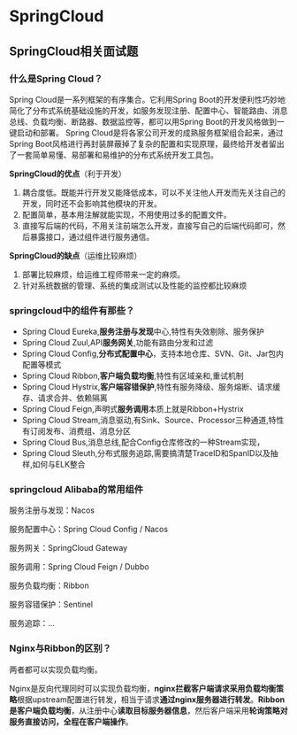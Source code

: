 # SpringCloud

## SpringCloud相关面试题

### 什么是Spring Cloud？ 

Spring Cloud是一系列框架的有序集合。它利用Spring Boot的开发便利性巧妙地简化了分布式系统基础设施的开发，如服务发现注册、配置中心、智能路由、消息总线、负载均衡、断路器、数据监控等，都可以用Spring Boot的开发风格做到一键启动和部署。 Spring Cloud是将各家公司开发的成熟服务框架组合起来，通过Spring Boot风格进行再封装屏蔽掉了复杂的配置和实现原理，最终给开发者留出了一套简单易懂、易部署和易维护的分布式系统开发工具包。

**SpringCloud的优点**（利于开发）

1. 耦合度低。既能并行开发又能降低成本，可以不关注他人开发而先关注自己的开发，同时还不会影响其他模块的开发。
2. 配置简单，基本用注解就能实现，不用使用过多的配置文件。
3. 直接写后端的代码，不用关注前端怎么开发，直接写自己的后端代码即可，然后暴露接口，通过组件进行服务通信。

**SpringCloud的缺点**（运维比较麻烦）

1. 部署比较麻烦，给运维工程师带来一定的麻烦。
2. 针对系统数据的管理、系统的集成测试以及性能的监控都比较麻烦



###  springcloud中的组件有那些？

- Spring Cloud Eureka,**服务注册与发现**中心,特性有失效剔除、服务保护
- Spring Cloud Zuul,API**服务网关**,功能有路由分发和过滤
- Spring Cloud Config,**分布式配置中心**，支持本地仓库、SVN、Git、Jar包内配置等模式
- Spring Cloud Ribbon,**客户端负载均衡**,特性有区域亲和,重试机制
- Spring Cloud Hystrix,**客户端容错保护**,特性有服务降级、服务熔断、请求缓存、请求合并、依赖隔离
- Spring Cloud Feign,声明式**服务调用**本质上就是Ribbon+Hystrix
- Spring Cloud Stream,消息驱动,有Sink、Source、Processor三种通道,特性有订阅发布、消费组、消息分区
- Spring Cloud Bus,消息总线,配合Config仓库修改的一种Stream实现，
- Spring Cloud Sleuth,分布式服务追踪,需要搞清楚TraceID和SpanID以及抽样,如何与ELK整合



### springcloud Alibaba的常用组件

服务注册与发现：Nacos

服务配置中心：Spring Cloud Config / Nacos

服务网关：SpringCloud Gateway

服务调用：Spring Cloud Feign / Dubbo

服务负载均衡：Ribbon

服务容错保护：Sentinel

服务追踪：...



###  Nginx与Ribbon的区别？

两者都可以实现负载均衡。

Nginx是反向代理同时可以实现负载均衡，**nginx拦截客户端请求采用负载均衡策略**根据upstream配置进行转发，相当于请求**通过nginx服务器进行转发**。**Ribbon是客户端负载均衡**，从注册中心**读取目标服务器信息**，然后客户端采用**轮询策略对服务直接访问，全程在客户端操作**。